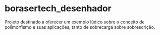 # borasertech_desenhador

Projeto destinado a oferecer um exemplo lúdico sobre o conceito de polimorfismo e suas aplicações, tanto de sobrecarga sobre sobrescrição.
